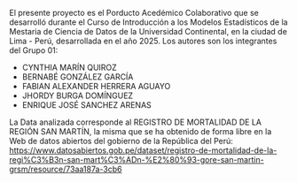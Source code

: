 El presente proyecto es el Porducto Acedémico Colaborativo que se desarrolló durante el Curso de Introducción a los Modelos Estadísticos de la Mestaria de Ciencia de Datos de la Universidad Continental, en la ciudad de Lima - Perú, desarrollada en el año 2025.
Los autores son los integrantes del Grupo 01:
- CYNTHIA MARÍN QUIROZ
- BERNABÉ GONZÁLEZ GARCÍA
- FABIAN ALEXANDER HERRERA AGUAYO
- JHORDY BURGA DOMÍNGUEZ
- ENRIQUE JOSÉ SANCHEZ ARENAS

La Data analizada corresponde al REGISTRO DE MORTALIDAD DE LA REGIÓN SAN MARTÍN, la misma que se ha obtenido de forma libre en la Web de datos abiertos del gobierno de la República del Perú: https://www.datosabiertos.gob.pe/dataset/registro-de-mortalidad-de-la-regi%C3%B3n-san-mart%C3%ADn-%E2%80%93-gore-san-martin-grsm/resource/73aa187a-3cb6 
